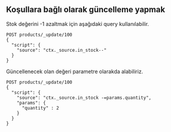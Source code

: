 ## Koşullara bağlı olarak güncelleme yapmak

Stok değerini -1 azaltmak için aşağıdaki query kullanılabilir.

```
POST products/_update/100
{
  "script": {
    "source": "ctx._source.in_stock--"
  }
}
```
Güncellenecek olan değeri parametre olarakda alabiliriz.
```
POST products/_update/100
{
  "script": {
    "source": "ctx._source.in_stock -=params.quantity",
    "params": {
      "quantity" : 2
    }
  }
}
```
